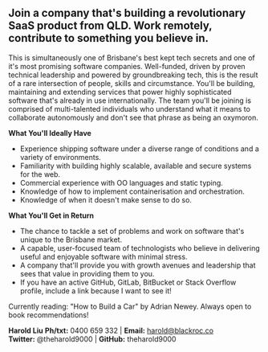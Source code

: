 ## Join a company that's building a revolutionary SaaS product from QLD. Work remotely, contribute to something you believe in.

This is simultaneously one of Brisbane's best kept tech secrets and one of it's most 
promising software companies. Well-funded, driven by proven technical leadership and 
powered by groundbreaking tech, this is the result of a rare intersection of people, 
skills and circumstance.
You'll be building, maintaining and extending services that power highly sophisticated 
software that's already in use internationally. The team you'll be joining is comprised of 
multi-talented individuals who understand what it means to collaborate autonomously and 
don't see that phrase as being an oxymoron.

**What You'll Ideally Have**
* Experience shipping software under a diverse range of conditions and a variety of 
environments.
* Familiarity with building highly scalable, available and secure systems for the web.
* Commercial experience with OO languages and static typing.
* Knowledge of how to implement containerisation and orchestration.
* Knowledge of when it doesn't make sense to do so.

**What You'll Get in Return**
* The chance to tackle a set of problems and work on software that's unique to the 
Brisbane market.
* A capable, user-focused team of technologists who believe in delivering useful and 
enjoyable software with minimal stress.
* A company that'll provide you with growth avenues and leadership that sees that value in 
providing them to you.
* If you have an active GitHub, GitLab, BitBucket or Stack Overflow profile, include a 
link because I want to see it!

Currently reading: "How to Build a Car" by Adrian Newey. Always open to book 
recommendations!

**Harold Liu**
**Ph/txt:** 0400 659 332 | **Email:** harold@blackroc.co </br>
**Twitter:** @theharold9000 | **GitHub:** theharold9000